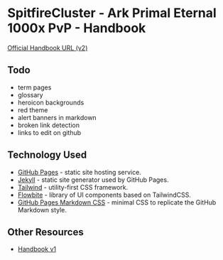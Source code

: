 # SpitfireCluster - Ark Primal Eternal 1000x PvP - Handbook

[Official Handbook URL (v2)](https://spitfire-cluster-community.github.io/ase-pe-pvp/)

## Todo

- term pages
- glossary
- heroicon backgrounds
- red theme
- alert banners in markdown
- broken link detection
- links to edit on github

## Technology Used

- [GitHub Pages](refs/github-pages.md) - static site hosting service.
- [Jekyll](refs/jekyll.md) - static site generator used by GitHub Pages. 
- [Tailwind](refs/tailwind.md) - utility-first CSS framework.
- [Flowbite](refs/flowbite.md) - library of UI components based on TailwindCSS.
- [GitHub Pages Markdown CSS](refs/github-pages-markdown-css.md) - minimal CSS to replicate the GitHub Markdown style.

## Other Resources

- [Handbook v1](https://github.com/Spitfire-Cluster-Community/ase-pe-pvp/wiki)
